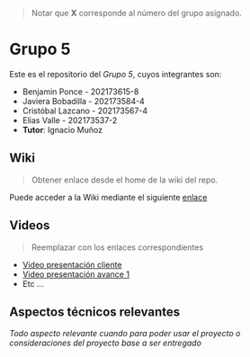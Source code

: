 > Notar que **X** corresponde al número del grupo asignado.

# Grupo 5

Este es el repositorio del *Grupo 5*, cuyos integrantes son:

* Benjamin Ponce - 202173615-8
* Javiera Bobadilla - 202173584-4
* Cristóbal Lazcano - 202173567-4
* Elias Valle - 202173537-2
* **Tutor**: Ignacio Muñoz

## Wiki

> Obtener enlace desde el home de la wiki del repo.

Puede acceder a la Wiki mediante el siguiente [enlace](https://github.com/Dullzen/GRUPO05-2024-PROYINF/wiki)

## Videos

> Reemplazar con los enlaces correspondientes

* [Video presentación cliente](https://www.youtube.com)
* [Video presentación avance 1](https://www.youtube.com/)
* Etc ...

## Aspectos técnicos relevantes

_Todo aspecto relevante cuando para poder usar el proyecto o consideraciones del proyecto base a ser entregado_
